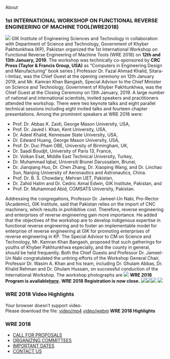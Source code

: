 About
### 1st INTERNATIONAL WORKSHOP ON FUNCTIONAL REVERSE ENGINEERING OF MACHINE TOOL(WRE2018)
![](https://giki.edu.pk/wp-content/uploads/2021/11/1615091287_title-page.jpg) GIK Institute of Engineering Sciences and Technology in collaboration with Department of Science and Technology, Government of Khyber Pakhtunkhwa (KP), Pakistan organized the 1st International Workshop on Functional Reverse Engineering of Machine Tools (WRE 2018) on **12th and 13th January, 2019**. The workshop was technically co-sponsored by **CRC Press (Taylor & Francis Group, USA)** as “Computers in Engineering Design and Manufacturing” book series [
Professor Dr. Fazal Ahmad Khalid, Sitara-i-Imtiaz, was the Chief Guest at the opening ceremony on 12th January 2019, and Mr. Kamran Khan Bangash, Special Advisor to the Chief Minister on Science and Technology, Government of Khyber Pakhtunkhwa, was the Chief Guest at the Closing Ceremony on 13th January, 2019.
A large number of national and international scientists, invited speakers and practitioners attended the workshop. There were two keynote talks and eight parallel technical sessions including eight invited talks and fourteen chapter presentations. Among the prominent speakers at WRE 2018 were:
  * Prof. Dr. Abbas K. Zaidi, George Mason University, USA,
  * Prof. Dr. Javed I. Khan, Kent University, USA,
  * Dr. Adeel Khalid, Kennesaw State University, USA,
  * Dr. Edward Huang, George Mason University, USA,
  * Prof. Dr. Duc Pham OBE, University of Birmingham, UK,
  * Dr. Saadi Boudjit, University of Paris 13, France,
  * Dr. Volkan Esat, Middle East Technical University, Turkey,
  * Dr. Muhammad Iqbal, Universiti Brunei Darussalam, Brunei,
  * Dr. Jianqiang Huo, Dr. Chen Zhang, Dr. Xiaoping Wang, and Dr. Linchao Sun, Nanjing University of Aeronautics and Astronautics, China.
  * Prof. Dr. B. S. Chowdary, Mehran UET, Pakistan,
  * Dr. Zahid Halim and Dr. Cedric Aimal Edwin, GIK Institute, Pakistan, and
  * Prof. Dr. Muhammad Abid, COMSATS University, Pakistan.


Addressing the congregations, Professor Dr. Jameel-Un Nabi, Pro-Rector (Academic), GIK Institute, said that Pakistan relies on the import of CNC machinery, which results in prohibitive cost. Therefore, reverse engineering and enterprises of reverse engineering gain more importance. He added that the objectives of the workshop are to develop indigenous expertise in functional reverse engineering and to foster an implementable model for enterprise of reverse engineering at GIK for promoting enterprises of reverse engineering in KP.
The Special Advisor to CM on Science and Technology, Mr. Kamran Khan Bangash, proposed that such gatherings for youths of Khyber Pakhtunkhwa especially, and the county in general, should be held frequently.
Both the Chief Guests and Professor Dr. Jameel-Un Nabi congratulated the untiring efforts of the Workshop General Chair, Professor Dr. Wasim A. Khan and his team, including Dr. Ghulam Abbas, Dr. Khalid Rehman and Dr. Ghulam Hussain, on successful conduction of the International Workshop. The workshop photographs are 
[![](https://giki.edu.pk/rd/rd-fcs/wre2018/)](https://giki.edu.pk/wp-content/uploads/2019/10/WRE-2018-Program.pdf)
**WRE 2018 Program is available[here](https://giki.edu.pk/wp-content/uploads/2019/10/WRE-2018-Program.pdf).**
**WRE 2018 Registration is now close.**
![](https://giki.edu.pk/rd/rd-fcs/wre2018/)![](https://giki.edu.pk/rd/rd-fcs/wre2018/)![](https://giki.edu.pk/rd/rd-fcs/wre2018/) ![](https://giki.edu.pk/rd/rd-fcs/wre2018/)
### WRE 2018 Video Highlights
  
Your browser doesn’t support video.  
Please download the file: [video/mp4](https://giki.edu.pk/wp-content/uploads/2021/11/WRE_Highlights_Final_2018.mp4) [video/webm](https://giki.edu.pk/wp-content/uploads/2021/11/WRE_Highlights_Final_2018.mp4)
**WRE 2018 Highlights**
### WRE 2018
  * [CALL FOR PROPOSALS](https://giki.edu.pk/rd/rd-fcs/wre2018/call-for-proposal18/)
  * [ORGANIZING COMMITTEES](https://giki.edu.pk/rd/rd-fcs/wre2018/organizing-committees18/)
  * [IMPORTANT DATES](https://giki.edu.pk/rd/rd-fcs/wre2018/important-dates18/)
  * [CONTACT US](https://giki.edu.pk/rd/rd-fcs/wre2018/contact-us18/)


